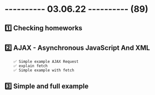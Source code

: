 # ---------- 03.06.22 ---------- (89)

## 1️⃣ Checking homeworks

## 2️⃣ AJAX - Asynchronous JavaScript And XML

        ✅ Simple example AJAX Request
        ✅ explain fetch
        ✅ Simple example with fetch

## 3️⃣ Simple and full example
